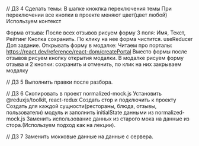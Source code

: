 <!-- // ДЗ 2
Реализовать табы с названиями ресторанов.
По клику на таб отображается ресторан этого таба, дефолтно активен первый таб
В ресторане отображаем инфу о ресторана: название, меню, отзывы.
Меню состоит из блюд, каждое блюдо отображает название и кнопки - и +. Между кнопками отображаем кол-во блюда в заказе, дефолтно 0, при клике на кнопки значение меняется на единицу. 0 минимальное, 5 максимальное.
В отзывах отображаем просто список отзывов. каждый отзыв: имя и текст.
Делаем в отдельной ветке: lecture-2/hw
ссылку на пр отправляем в ветку в чате "Домашние задание 2" (см конец лекции, там подробное объяснение дз и способа отправки.) Если возникли вопросы пишите в ЛС Дискорда -->

<!-- //ДЗ 3
Добавить ключи для массивов
Добавить стили:

Должна быть стики шапка (см пример на лекции)
обычный футер
Кнопки табов больше кнопок добавления в заказ
Кнопка задизейбленная и нет имеют разные цвета
Активный таб выделен цветом -->

// ДЗ 4
Сделать темы:
В шапке кнокпка переключения темы
При переключении все кнопки в проекте меняют цвет(цвет любой)
Используем контекст

Форма отзыва:
После всех отзывов рисуем форму
3 поля: Имя, Текст, Рейтинг
Кнопка сохранить. По клику на нее форма чистится.
useReducer
Доп задание. Открывать форму в модалке:
Читаем про порталы: https://react.dev/reference/react-dom/createPortal
Вместо формы после отзывов рисуем кнопку открытия модалки.
В модалке рисуем форму отзыва и 2 кнопки: сохранить и отменить, по клик на них закрываем модалку

// ДЗ 5
Выполнить правки после разбора.

// ДЗ 6
Скопировать в проект normalized-mock.js
Установить @reduxjs/toolkit, react-redux
Создать стор и подключить к проекту
Создать для каждой сущности(рестораны, блюда, отзывы, пользователи) модуль и заполнить initialState данными из normalized-mock.js
Заменить использование данных из старого мока на данные из стора.(Используем подход как на лекции).

// ДЗ 7
Заменить мокковые данные на данные с сервера.